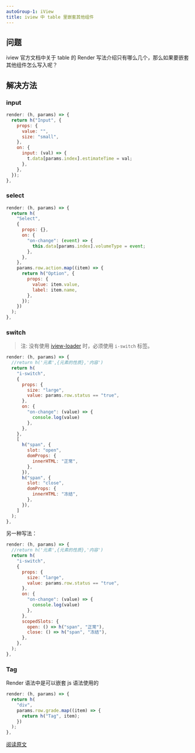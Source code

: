 ```yaml
---
autoGroup-1: iView
title: iview 中 table 里嵌套其他组件
---
```


## 问题

iview 官方文档中关于 table 的 Render 写法介绍只有哪么几个，那么如果要嵌套其他组件怎么写入呢？

## 解决方法

### input

```js
render: (h, params) => {
  return h("Input", {
    props: {
      value: "",
      size: "small",
    },
    on: {
      input: (val) => {
        t.data[params.index].estimateTime = val;
      },
    },
  });
},
```

### select

```js
render: (h, params) => {
  return h(
    "Select",
    {
      props: {},
      on: {
        "on-change": (event) => {
          this.data[params.index].volumeType = event;
        },
      },
    },
    params.row.action.map((item) => {
      return h("Option", {
        props: {
          value: item.value,
          label: item.name,
        },
      });
    })
  );
},
```

### switch

> 注: 没有使用 [iview-loader](https://www.iviewui.com/docs/guide/iview-loader) 时，必须使用 `i-switch` 标签。

```js
render: (h, params) => {
  //return h('元素',{元素的性质},'内容')
  return h(
    "i-switch",
    {
      props: {
        size: "large",
        value: params.row.status == "true",
      },
      on: {
        "on-change": (value) => {
          console.log(value)
        },
      },
    },
    [
      h("span", {
        slot: "open",
        domProps: {
          innerHTML: "正常",
        },
      }),
      h("span", {
        slot: "close",
        domProps: {
          innerHTML: "冻结",
        },
      }),
    ]
  );
},
```

另一种写法：

```js
render: (h, params) => {
  //return h('元素',{元素的性质},'内容')
  return h(
    "i-switch",
    {
      props: {
        size: "large",
        value: params.row.status == "true",
      },
      on: {
        "on-change": (value) => {
          console.log(value)
        },
      },
      scopedSlots: {
        open: () => h("span", "正常"),
        close: () => h("span", "冻结"),
      },
    },
  );
},
```

### Tag

Render 语法中是可以嵌套 js 语法使用的

```js
render: (h, params) => {
  return h(
    "div",
    params.row.grade.map((item) => {
      return h("Tag", item);
    })
  );
},
```

[阅读原文](https://blog.csdn.net/weixin_42981419/article/details/86162561)
